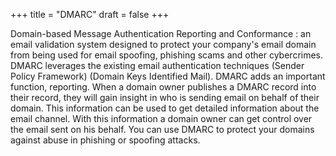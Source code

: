 +++
title = "DMARC"
draft = false
+++

Domain-based Message Authentication Reporting and Conformance
: an email validation system designed to protect your company's email domain from being used for email spoofing, phishing scams and other cybercrimes. DMARC leverages the existing email authentication techniques (Sender Policy Framework) (Domain Keys Identified Mail). DMARC adds an important function, reporting. When a domain owner publishes a DMARC record into their record, they will gain insight in who is sending email on behalf of their domain. This information can be used to get detailed information about the email channel. With this information a domain owner can get control over the email sent on his behalf. You can use DMARC to protect your domains against abuse in phishing or spoofing attacks.